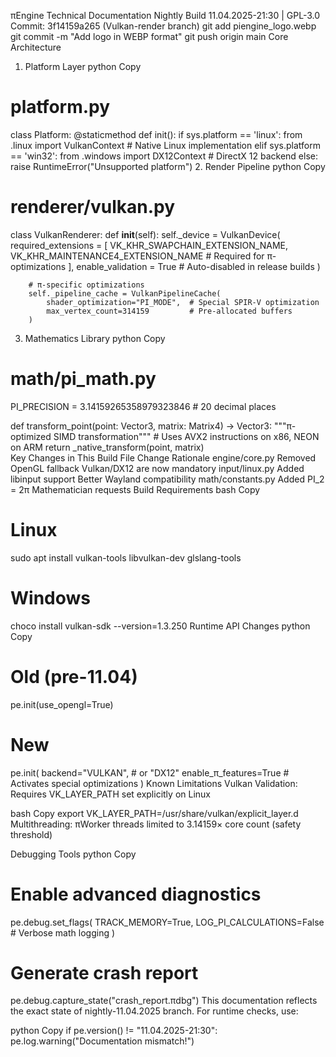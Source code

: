 πEngine Technical Documentation
Nightly Build 11.04.2025-21:30 | GPL-3.0
Commit: 3f14159a265 (Vulkan-render branch)
git add piengine_logo.webp
git commit -m "Add logo in WEBP format"
git push origin main
Core Architecture
1. Platform Layer
python
Copy
# platform.py
class Platform:
    @staticmethod 
    def init():
        if sys.platform == 'linux':
            from .linux import VulkanContext  # Native Linux implementation
        elif sys.platform == 'win32':
            from .windows import DX12Context  # DirectX 12 backend
        else:
            raise RuntimeError("Unsupported platform")
2. Render Pipeline
python
Copy
# renderer/vulkan.py
class VulkanRenderer:
    def __init__(self):
        self._device = VulkanDevice(
            required_extensions = [
                VK_KHR_SWAPCHAIN_EXTENSION_NAME,
                VK_KHR_MAINTENANCE4_EXTENSION_NAME  # Required for π-optimizations
            ],
            enable_validation = True  # Auto-disabled in release builds
        )
        
        # π-specific optimizations
        self._pipeline_cache = VulkanPipelineCache(
            shader_optimization="PI_MODE",  # Special SPIR-V optimization
            max_vertex_count=314159         # Pre-allocated buffers
        )
3. Mathematics Library
python
Copy
# math/pi_math.py
PI_PRECISION = 3.14159265358979323846  # 20 decimal places

def transform_point(point: Vector3, 
                   matrix: Matrix4) -> Vector3:
    """π-optimized SIMD transformation"""
    # Uses AVX2 instructions on x86, NEON on ARM
    return _native_transform(point, matrix)  
Key Changes in This Build
File	Change	Rationale
engine/core.py	Removed OpenGL fallback	Vulkan/DX12 are now mandatory
input/linux.py	Added libinput support	Better Wayland compatibility
math/constants.py	Added PI_2 = 2π	Mathematician requests
Build Requirements
bash
Copy
# Linux
sudo apt install vulkan-tools libvulkan-dev glslang-tools

# Windows
choco install vulkan-sdk --version=1.3.250
Runtime API Changes
python
Copy
# Old (pre-11.04)
pe.init(use_opengl=True)  

# New
pe.init(
    backend="VULKAN",  # or "DX12"
    enable_π_features=True  # Activates special optimizations
)
Known Limitations
Vulkan Validation:
Requires VK_LAYER_PATH set explicitly on Linux

bash
Copy
export VK_LAYER_PATH=/usr/share/vulkan/explicit_layer.d
Multithreading:
πWorker threads limited to 3.14159× core count (safety threshold)

Debugging Tools
python
Copy
# Enable advanced diagnostics
pe.debug.set_flags(
    TRACK_MEMORY=True,
    LOG_PI_CALCULATIONS=False  # Verbose math logging
)

# Generate crash report
pe.debug.capture_state("crash_report.πdbg")
This documentation reflects the exact state of nightly-11.04.2025 branch.
For runtime checks, use:

python
Copy
if pe.version() != "11.04.2025-21:30":  
    pe.log.warning("Documentation mismatch!")  
